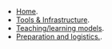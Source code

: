 - [Home](https://github.com/selgebali/computational-inclusion/wiki).
- [Tools & Infrastructure](https://github.com/selgebali/computational-inclusion/wiki/tools-infrastructure.md).
- [Teaching/learning models](https://github.com/selgebali/computational-inclusion/wiki/teaching-learning-models.md).
- [Preparation and logistics.](https://github.com/selgebali/computational-inclusion/wiki/logistics.md).